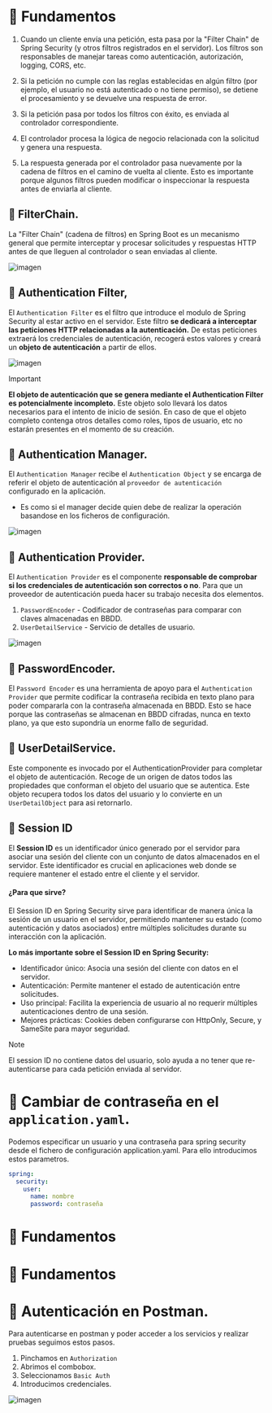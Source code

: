 # 📌 Fundamentos

1. Cuando un cliente envía una petición, esta pasa por la "Filter Chain" de Spring Security (y otros filtros registrados en el servidor). Los filtros son responsables de manejar tareas como autenticación, autorización, logging, CORS, etc.   
 
2. Si la petición no cumple con las reglas establecidas en algún filtro (por ejemplo, el usuario no está autenticado o no tiene permiso), se detiene el procesamiento y se devuelve una respuesta de error.   

3. Si la petición pasa por todos los filtros con éxito, es enviada al controlador correspondiente.   

4. El controlador procesa la lógica de negocio relacionada con la solicitud y genera una respuesta.

5. La respuesta generada por el controlador pasa nuevamente por la cadena de filtros en el camino de vuelta al cliente. Esto es importante porque algunos filtros pueden modificar o inspeccionar la respuesta antes de enviarla al cliente.

## 🔸 FilterChain.
La "Filter Chain" (cadena de filtros) en Spring Boot es un mecanismo general que permite interceptar y procesar solicitudes y respuestas HTTP antes de que lleguen al controlador o sean enviadas al cliente. 
   
![imagen](https://github.com/user-attachments/assets/5e10afbd-1777-40f0-adc1-c50d73914758)

## 🔸 Authentication Filter,
El `Authentication Filter` es el filtro que introduce el modulo de Spring Security al estar activo en el servidor. Este filtro **se dedicará a interceptar las peticiones HTTP relacionadas a la autenticación.** De estas peticiones extraerá los credenciales de autenticación, recogerá estos valores y creará un **objeto de autenticación** a partir de ellos.
    
![imagen](https://github.com/user-attachments/assets/506a1ffa-866c-4110-bde7-5bed43ec879e)
    
>[!IMPORTANT]
>**El objeto de autenticación que se genera mediante el Authentication Filter es potencialmente incompleto.** Este objeto solo llevará los datos necesarios para el intento de inicio de sesión. En caso de que el objeto completo contenga otros detalles como roles, tipos de usuario, etc no estarán presentes en el momento de su creación.
     
## 🔸 Authentication Manager.
El `Authentication Manager` recibe el `Authentication Object` y se encarga de referir el objeto de autenticación al `proveedor de autenticación` configurado en la aplicación.
- Es como si el manager decide quien debe de realizar la operación basandose en los ficheros de configuración.
     
![imagen](https://github.com/user-attachments/assets/6787f41b-ed58-456c-b16b-1ddf30b21b2d)
    
## 🔸 Authentication Provider.
El `Authentication Provider` es el componente **responsable de comprobar si los credenciales de autenticación son correctos o no**. Para que un proveedor de autenticación pueda hacer su trabajo necesita dos elementos.
1. `PasswordEncoder` - Codificador de contraseñas para comparar con claves almacenadas en BBDD.
2. `UserDetailService` - Servicio de detalles de usuario.

![imagen](https://github.com/user-attachments/assets/d3e08bc1-f127-439f-bb9f-aef5a877c812)

    
## 🔸 PasswordEncoder.
El `Password Encoder` es una herramienta de apoyo para el `Authentication Provider` que permite codificar la contraseña recibida en texto plano para poder compararla con la contraseña almacenada en BBDD. Esto se hace porque las contraseñas se almacenan
en BBDD cifradas, nunca en texto plano, ya que esto supondría un enorme fallo de seguridad.
   
## 🔸 UserDetailService.
Este componente es invocado por el AuthenticationProvider para completar el objeto de autenticación. Recoge de un origen de datos todos las propiedades que conforman el objeto del usuario que se autentica. Este objeto recupera todos los datos del usuario y lo convierte en un `UserDetailObject` para asi retornarlo. 
    
## 🔸 Session ID
El **Session ID** es un identificador único generado por el servidor para asociar una sesión del cliente con un conjunto de datos almacenados en el servidor. Este identificador es crucial en aplicaciones web donde se requiere mantener el estado entre el cliente y el servidor.    
#### ¿Para que sirve?
El Session ID en Spring Security sirve para identificar de manera única la sesión de un usuario en el servidor, permitiendo mantener su estado (como autenticación y datos asociados) entre múltiples solicitudes durante su interacción con la aplicación.
      
**Lo más importante sobre el Session ID en Spring Security:**
- Identificador único: Asocia una sesión del cliente con datos en el servidor.
- Autenticación: Permite mantener el estado de autenticación entre solicitudes.
- Uso principal: Facilita la experiencia de usuario al no requerir múltiples autenticaciones dentro de una sesión.
- Mejores prácticas: Cookies deben configurarse con HttpOnly, Secure, y SameSite para mayor seguridad.

>[!NOTE]
>El session ID no contiene datos del usuario, solo ayuda a no tener que re-autenticarse para cada petición enviada al servidor.

# 📌 Cambiar de contraseña en el `application.yaml`.
Podemos especificar un usuario y una contraseña para spring security desde el fichero de configuración application.yaml. Para ello introducimos estos parametros.
```yaml
spring:
  security:
    user:
      name: nombre
      password: contraseña
```

# 📌 Fundamentos

# 📌 Fundamentos

# 📌 Autenticación en Postman.
Para autenticarse en postman y poder acceder a los servicios y realizar pruebas seguimos estos pasos.
1. Pinchamos en `Authorization`
2. Abrimos el combobox.
3. Seleccionamos `Basic Auth`
4. Introducimos credenciales.

![imagen](https://github.com/user-attachments/assets/0d7d901d-7657-41c8-9b55-72fef549f781)
